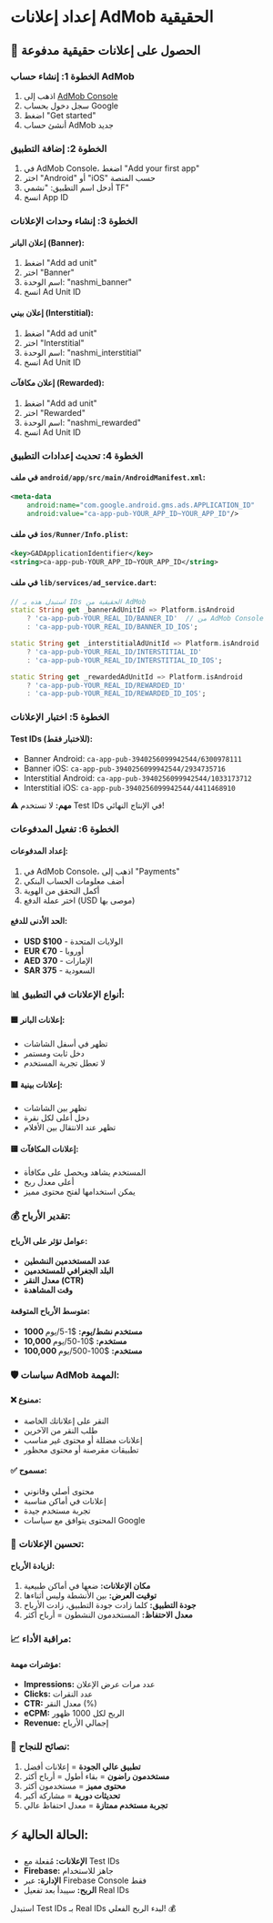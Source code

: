 # إعداد إعلانات AdMob الحقيقية

## 🎯 الحصول على إعلانات حقيقية مدفوعة

### الخطوة 1: إنشاء حساب AdMob
1. اذهب إلى [AdMob Console](https://admob.google.com)
2. سجل دخول بحساب Google
3. اضغط "Get started"
4. أنشئ حساب AdMob جديد

### الخطوة 2: إضافة التطبيق
1. في AdMob Console، اضغط "Add your first app"
2. اختر "Android" أو "iOS" حسب المنصة
3. أدخل اسم التطبيق: "نشمي TF"
4. انسخ App ID

### الخطوة 3: إنشاء وحدات الإعلانات

#### إعلان البانر (Banner):
1. اضغط "Add ad unit"
2. اختر "Banner"
3. اسم الوحدة: "nashmi_banner"
4. انسخ Ad Unit ID

#### إعلان بيني (Interstitial):
1. اضغط "Add ad unit"
2. اختر "Interstitial"
3. اسم الوحدة: "nashmi_interstitial"
4. انسخ Ad Unit ID

#### إعلان مكافآت (Rewarded):
1. اضغط "Add ad unit"
2. اختر "Rewarded"
3. اسم الوحدة: "nashmi_rewarded"
4. انسخ Ad Unit ID

### الخطوة 4: تحديث إعدادات التطبيق

#### في ملف `android/app/src/main/AndroidManifest.xml`:
```xml
<meta-data
    android:name="com.google.android.gms.ads.APPLICATION_ID"
    android:value="ca-app-pub-YOUR_APP_ID~YOUR_APP_ID"/>
```

#### في ملف `ios/Runner/Info.plist`:
```xml
<key>GADApplicationIdentifier</key>
<string>ca-app-pub-YOUR_APP_ID~YOUR_APP_ID</string>
```

#### في ملف `lib/services/ad_service.dart`:
```dart
// استبدل هذه بـ IDs الحقيقية من AdMob
static String get _bannerAdUnitId => Platform.isAndroid
    ? 'ca-app-pub-YOUR_REAL_ID/BANNER_ID'  // من AdMob Console
    : 'ca-app-pub-YOUR_REAL_ID/BANNER_ID_IOS';

static String get _interstitialAdUnitId => Platform.isAndroid
    ? 'ca-app-pub-YOUR_REAL_ID/INTERSTITIAL_ID'
    : 'ca-app-pub-YOUR_REAL_ID/INTERSTITIAL_ID_IOS';

static String get _rewardedAdUnitId => Platform.isAndroid
    ? 'ca-app-pub-YOUR_REAL_ID/REWARDED_ID'
    : 'ca-app-pub-YOUR_REAL_ID/REWARDED_ID_IOS';
```

### الخطوة 5: اختبار الإعلانات

#### Test IDs (للاختبار فقط):
- Banner Android: `ca-app-pub-3940256099942544/6300978111`
- Banner iOS: `ca-app-pub-3940256099942544/2934735716`
- Interstitial Android: `ca-app-pub-3940256099942544/1033173712`
- Interstitial iOS: `ca-app-pub-3940256099942544/4411468910`

**⚠️ مهم:** لا تستخدم Test IDs في الإنتاج النهائي!

### الخطوة 6: تفعيل المدفوعات

#### إعداد المدفوعات:
1. في AdMob Console، اذهب إلى "Payments"
2. أضف معلومات الحساب البنكي
3. أكمل التحقق من الهوية
4. اختر عملة الدفع (USD موصى بها)

#### الحد الأدنى للدفع:
- **USD $100** - الولايات المتحدة
- **EUR €70** - أوروبا  
- **AED 370** - الإمارات
- **SAR 375** - السعودية

### 📊 أنواع الإعلانات في التطبيق:

#### 🟦 إعلانات البانر:
- تظهر في أسفل الشاشات
- دخل ثابت ومستمر
- لا تعطل تجربة المستخدم

#### 🟥 إعلانات بينية:
- تظهر بين الشاشات
- دخل أعلى لكل نقرة
- تظهر عند الانتقال بين الأفلام

#### 🟨 إعلانات المكافآت:
- المستخدم يشاهد ويحصل على مكافأة
- أعلى معدل ربح
- يمكن استخدامها لفتح محتوى مميز

### 💰 تقدير الأرباح:

#### عوامل تؤثر على الأرباح:
- **عدد المستخدمين النشطين**
- **البلد الجغرافي للمستخدمين**  
- **معدل النقر (CTR)**
- **وقت المشاهدة**

#### متوسط الأرباح المتوقعة:
- **1000 مستخدم نشط/يوم:** $1-5/يوم
- **10,000 مستخدم:** $10-50/يوم  
- **100,000 مستخدم:** $100-500/يوم

### 🛡️ سياسات AdMob المهمة:

#### ❌ ممنوع:
- النقر على إعلاناتك الخاصة
- طلب النقر من الآخرين
- إعلانات مضللة أو محتوى غير مناسب
- تطبيقات مقرصنة أو محتوى محظور

#### ✅ مسموح:
- محتوى أصلي وقانوني
- إعلانات في أماكن مناسبة
- تجربة مستخدم جيدة
- المحتوى يتوافق مع سياسات Google

### 🔧 تحسين الإعلانات:

#### لزيادة الأرباح:
1. **مكان الإعلانات:** ضعها في أماكن طبيعية
2. **توقيت العرض:** بين الأنشطة وليس أثناءها
3. **جودة التطبيق:** كلما زادت جودة التطبيق، زادت الأرباح
4. **معدل الاحتفاظ:** المستخدمون النشطون = أرباح أكثر

### 📈 مراقبة الأداء:

#### مؤشرات مهمة:
- **Impressions:** عدد مرات عرض الإعلان
- **Clicks:** عدد النقرات
- **CTR:** معدل النقر (%)
- **eCPM:** الربح لكل 1000 ظهور
- **Revenue:** إجمالي الأرباح

### 🚀 نصائح للنجاح:

1. **تطبيق عالي الجودة** = إعلانات أفضل
2. **مستخدمون راضون** = بقاء أطول = أرباح أكثر
3. **محتوى مميز** = مستخدمون أكثر
4. **تحديثات دورية** = مشاركة أكبر
5. **تجربة مستخدم ممتازة** = معدل احتفاظ عالي

## ⚡ الحالة الحالية:
- **الإعلانات:** مُفعلة مع Test IDs
- **Firebase:** جاهز للاستخدام
- **الإدارة:** عبر Firebase Console فقط
- **الربح:** سيبدأ بعد تفعيل Real IDs

استبدل Test IDs بـ Real IDs لبدء الربح الفعلي! 💰
